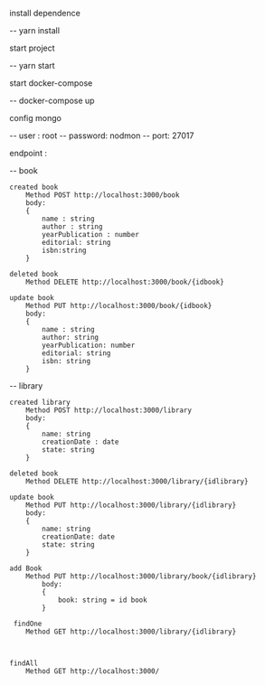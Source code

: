 install dependence

   -- yarn install

start project

   -- yarn start

start docker-compose

   --  docker-compose up

config mongo 

   -- user : root
   -- password: nodmon
   --  port: 27017

endpoint : 

 -- book

    created book
        Method POST http://localhost:3000/book 
        body: 
        { 
            name : string
            author : string
            yearPublication : number
            editorial: string
            isbn:string
        }

    deleted book
        Method DELETE http://localhost:3000/book/{idbook} 

    update book
        Method PUT http://localhost:3000/book/{idbook}
        body: 
        { 
            name : string
            author: string
            yearPublication: number
            editorial: string
            isbn: string
        }

 -- library

    created library
        Method POST http://localhost:3000/library 
        body: 
        { 
            name: string
            creationDate : date
            state: string
        }

    deleted book
        Method DELETE http://localhost:3000/library/{idlibrary} 

    update book
        Method PUT http://localhost:3000/library/{idlibrary}
        body: 
        { 
            name: string
            creationDate: date
            state: string
        }

    add Book
        Method PUT http://localhost:3000/library/book/{idlibrary}
            body: 
            { 
                book: string = id book
            }

     findOne
        Method GET http://localhost:3000/library/{idlibrary}
    


    findAll
        Method GET http://localhost:3000/